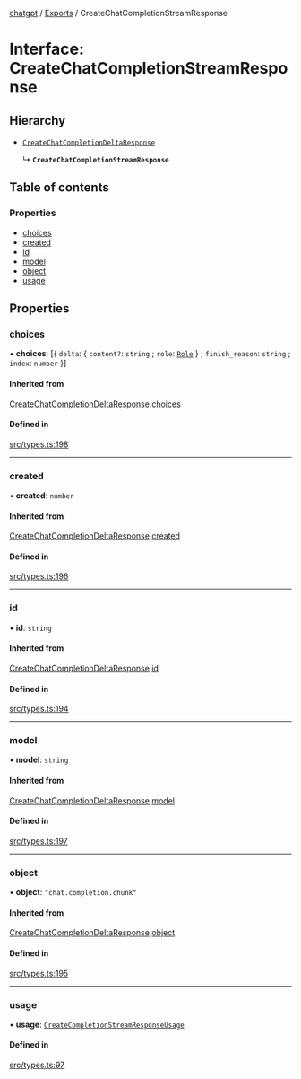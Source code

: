 [chatgpt](../readme.md) / [Exports](../modules.md) / CreateChatCompletionStreamResponse

# Interface: CreateChatCompletionStreamResponse

## Hierarchy

- [`CreateChatCompletionDeltaResponse`](openai.CreateChatCompletionDeltaResponse.md)

  ↳ **`CreateChatCompletionStreamResponse`**

## Table of contents

### Properties

- [choices](CreateChatCompletionStreamResponse.md#choices)
- [created](CreateChatCompletionStreamResponse.md#created)
- [id](CreateChatCompletionStreamResponse.md#id)
- [model](CreateChatCompletionStreamResponse.md#model)
- [object](CreateChatCompletionStreamResponse.md#object)
- [usage](CreateChatCompletionStreamResponse.md#usage)

## Properties

### choices

• **choices**: [{ `delta`: { `content?`: `string` ; `role`: [`Role`](../modules.md#role)  } ; `finish_reason`: `string` ; `index`: `number`  }]

#### Inherited from

[CreateChatCompletionDeltaResponse](openai.CreateChatCompletionDeltaResponse.md).[choices](openai.CreateChatCompletionDeltaResponse.md#choices)

#### Defined in

[src/types.ts:198](https://github.com/transitive-bullshit/chatgpt-api/blob/fb06beb/src/types.ts#L198)

___

### created

• **created**: `number`

#### Inherited from

[CreateChatCompletionDeltaResponse](openai.CreateChatCompletionDeltaResponse.md).[created](openai.CreateChatCompletionDeltaResponse.md#created)

#### Defined in

[src/types.ts:196](https://github.com/transitive-bullshit/chatgpt-api/blob/fb06beb/src/types.ts#L196)

___

### id

• **id**: `string`

#### Inherited from

[CreateChatCompletionDeltaResponse](openai.CreateChatCompletionDeltaResponse.md).[id](openai.CreateChatCompletionDeltaResponse.md#id)

#### Defined in

[src/types.ts:194](https://github.com/transitive-bullshit/chatgpt-api/blob/fb06beb/src/types.ts#L194)

___

### model

• **model**: `string`

#### Inherited from

[CreateChatCompletionDeltaResponse](openai.CreateChatCompletionDeltaResponse.md).[model](openai.CreateChatCompletionDeltaResponse.md#model)

#### Defined in

[src/types.ts:197](https://github.com/transitive-bullshit/chatgpt-api/blob/fb06beb/src/types.ts#L197)

___

### object

• **object**: ``"chat.completion.chunk"``

#### Inherited from

[CreateChatCompletionDeltaResponse](openai.CreateChatCompletionDeltaResponse.md).[object](openai.CreateChatCompletionDeltaResponse.md#object)

#### Defined in

[src/types.ts:195](https://github.com/transitive-bullshit/chatgpt-api/blob/fb06beb/src/types.ts#L195)

___

### usage

• **usage**: [`CreateCompletionStreamResponseUsage`](CreateCompletionStreamResponseUsage.md)

#### Defined in

[src/types.ts:97](https://github.com/transitive-bullshit/chatgpt-api/blob/fb06beb/src/types.ts#L97)
